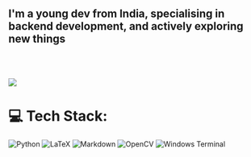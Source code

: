 <p align="center">
<img source="name.gif">
</p>

## I'm a young dev from India, specialising in backend development, and actively exploring new things
<br>
<br>

![](https://github-readme-stats.vercel.app/api/top-langs/?username=JohnAMathew&theme=dark&hide_border=false&include_all_commits=true&count_private=true&layout=compact)




# 💻 Tech Stack:
![Python](https://img.shields.io/badge/python-3670A0?style=for-the-badge&logo=python&logoColor=ffdd54) ![LaTeX](https://img.shields.io/badge/latex-%23008080.svg?style=for-the-badge&logo=latex&logoColor=white) ![Markdown](https://img.shields.io/badge/markdown-%23000000.svg?style=for-the-badge&logo=markdown&logoColor=white) ![OpenCV](https://img.shields.io/badge/opencv-%23white.svg?style=for-the-badge&logo=opencv&logoColor=white) ![Windows Terminal](https://img.shields.io/badge/Windows%20Terminal-%234D4D4D.svg?style=for-the-badge&logo=windows-terminal&logoColor=white)
